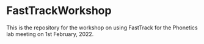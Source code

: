 # FastTrackWorkshop
This is the repository for the workshop on using FastTrack for the Phonetics lab meeting on 1st February, 2022. 
